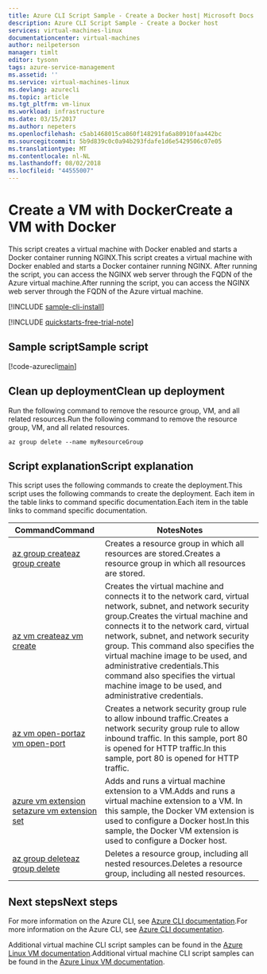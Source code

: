 ```yaml
---
title: Azure CLI Script Sample - Create a Docker host| Microsoft Docs
description: Azure CLI Script Sample - Create a Docker host
services: virtual-machines-linux
documentationcenter: virtual-machines
author: neilpeterson
manager: timlt
editor: tysonn
tags: azure-service-management
ms.assetid: ''
ms.service: virtual-machines-linux
ms.devlang: azurecli
ms.topic: article
ms.tgt_pltfrm: vm-linux
ms.workload: infrastructure
ms.date: 03/15/2017
ms.author: nepeters
ms.openlocfilehash: c5ab1468015ca860f148291fa6a80910faa442bc
ms.sourcegitcommit: 5b9d839c0c0a94b293fdafe1d6e5429506c07e05
ms.translationtype: MT
ms.contentlocale: nl-NL
ms.lasthandoff: 08/02/2018
ms.locfileid: "44555007"
---
```

# <a name="create-a-vm-with-docker"></a><span data-ttu-id="72dae-103">Create a VM with Docker</span><span class="sxs-lookup"><span data-stu-id="72dae-103">Create a VM with Docker</span></span>

<span data-ttu-id="72dae-104">This script creates a virtual machine with Docker enabled and starts a Docker container running NGINX.</span><span class="sxs-lookup"><span data-stu-id="72dae-104">This script creates a virtual machine with Docker enabled and starts a Docker container running NGINX.</span></span> <span data-ttu-id="72dae-105">After running the script, you can access the NGINX web server through the FQDN of the Azure virtual machine.</span><span class="sxs-lookup"><span data-stu-id="72dae-105">After running the script, you can access the NGINX web server through the FQDN of the Azure virtual machine.</span></span> 

[!INCLUDE [sample-cli-install](../../../includes/sample-cli-install.md)]

[!INCLUDE [quickstarts-free-trial-note](../../../includes/quickstarts-free-trial-note.md)]

## <a name="sample-script"></a><span data-ttu-id="72dae-106">Sample script</span><span class="sxs-lookup"><span data-stu-id="72dae-106">Sample script</span></span>

[!code-azurecli[main](../../../cli_scripts/virtual-machine/create-docker-host/create-docker-host.sh "Docker Host")]

## <a name="clean-up-deployment"></a><span data-ttu-id="72dae-107">Clean up deployment</span><span class="sxs-lookup"><span data-stu-id="72dae-107">Clean up deployment</span></span> 

<span data-ttu-id="72dae-108">Run the following command to remove the resource group, VM, and all related resources.</span><span class="sxs-lookup"><span data-stu-id="72dae-108">Run the following command to remove the resource group, VM, and all related resources.</span></span>

```azurecli
az group delete --name myResourceGroup
```

## <a name="script-explanation"></a><span data-ttu-id="72dae-109">Script explanation</span><span class="sxs-lookup"><span data-stu-id="72dae-109">Script explanation</span></span>

<span data-ttu-id="72dae-110">This script uses the following commands to create the deployment.</span><span class="sxs-lookup"><span data-stu-id="72dae-110">This script uses the following commands to create the deployment.</span></span> <span data-ttu-id="72dae-111">Each item in the table links to command specific documentation.</span><span class="sxs-lookup"><span data-stu-id="72dae-111">Each item in the table links to command specific documentation.</span></span>

| <span data-ttu-id="72dae-112">Command</span><span class="sxs-lookup"><span data-stu-id="72dae-112">Command</span></span> | <span data-ttu-id="72dae-113">Notes</span><span class="sxs-lookup"><span data-stu-id="72dae-113">Notes</span></span> |
|---|---|
| [<span data-ttu-id="72dae-114">az group create</span><span class="sxs-lookup"><span data-stu-id="72dae-114">az group create</span></span>](https://docs.microsoft.com/cli/azure/group#create) | <span data-ttu-id="72dae-115">Creates a resource group in which all resources are stored.</span><span class="sxs-lookup"><span data-stu-id="72dae-115">Creates a resource group in which all resources are stored.</span></span> |
| [<span data-ttu-id="72dae-116">az vm create</span><span class="sxs-lookup"><span data-stu-id="72dae-116">az vm create</span></span>](https://docs.microsoft.com/cli/azure/vm#create) | <span data-ttu-id="72dae-117">Creates the virtual machine and connects it to the network card, virtual network, subnet, and network security group.</span><span class="sxs-lookup"><span data-stu-id="72dae-117">Creates the virtual machine and connects it to the network card, virtual network, subnet, and network security group.</span></span> <span data-ttu-id="72dae-118">This command also specifies the virtual machine image to be used, and administrative credentials.</span><span class="sxs-lookup"><span data-stu-id="72dae-118">This command also specifies the virtual machine image to be used, and administrative credentials.</span></span>  |
| [<span data-ttu-id="72dae-119">az vm open-port</span><span class="sxs-lookup"><span data-stu-id="72dae-119">az vm open-port</span></span>](https://docs.microsoft.com/cli/azure/vm#open-port) | <span data-ttu-id="72dae-120">Creates a network security group rule to allow inbound traffic.</span><span class="sxs-lookup"><span data-stu-id="72dae-120">Creates a network security group rule to allow inbound traffic.</span></span> <span data-ttu-id="72dae-121">In this sample, port 80 is opened for HTTP traffic.</span><span class="sxs-lookup"><span data-stu-id="72dae-121">In this sample, port 80 is opened for HTTP traffic.</span></span> |
| [<span data-ttu-id="72dae-122">azure vm extension set</span><span class="sxs-lookup"><span data-stu-id="72dae-122">azure vm extension set</span></span>](https://docs.microsoft.com/cli/azure/vm/extension#set) | <span data-ttu-id="72dae-123">Adds and runs a virtual machine extension to a VM.</span><span class="sxs-lookup"><span data-stu-id="72dae-123">Adds and runs a virtual machine extension to a VM.</span></span> <span data-ttu-id="72dae-124">In this sample, the Docker VM extension is used to configure a Docker host.</span><span class="sxs-lookup"><span data-stu-id="72dae-124">In this sample, the Docker VM extension is used to configure a Docker host.</span></span>|
| [<span data-ttu-id="72dae-125">az group delete</span><span class="sxs-lookup"><span data-stu-id="72dae-125">az group delete</span></span>](https://docs.microsoft.com/cli/azure/vm/extension#set) | <span data-ttu-id="72dae-126">Deletes a resource group, including all nested resources.</span><span class="sxs-lookup"><span data-stu-id="72dae-126">Deletes a resource group, including all nested resources.</span></span> |

## <a name="next-steps"></a><span data-ttu-id="72dae-127">Next steps</span><span class="sxs-lookup"><span data-stu-id="72dae-127">Next steps</span></span>

<span data-ttu-id="72dae-128">For more information on the Azure CLI, see [Azure CLI documentation](https://docs.microsoft.com/cli/azure/overview).</span><span class="sxs-lookup"><span data-stu-id="72dae-128">For more information on the Azure CLI, see [Azure CLI documentation](https://docs.microsoft.com/cli/azure/overview).</span></span>

<span data-ttu-id="72dae-129">Additional virtual machine CLI script samples can be found in the [Azure Linux VM documentation](../linux/cli-samples.md?toc=%2fazure%2fvirtual-machines%2flinux%2ftoc.json).</span><span class="sxs-lookup"><span data-stu-id="72dae-129">Additional virtual machine CLI script samples can be found in the [Azure Linux VM documentation](../linux/cli-samples.md?toc=%2fazure%2fvirtual-machines%2flinux%2ftoc.json).</span></span>
